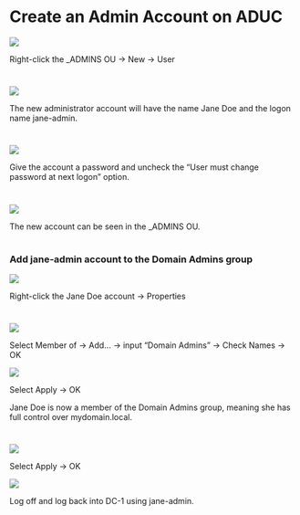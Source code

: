 # Create an Admin Account on ADUC

<img src="https://raw.githubusercontent.com/melisaaaaaaaaa-er/ADDS-images/main/24.png"/>

Right-click the _ADMINS OU → New → User

#
<img src="https://raw.githubusercontent.com/melisaaaaaaaaa-er/ADDS-images/main/25.png"/>

The new administrator account will have the name Jane Doe and the logon name jane-admin.

#
<img src="https://raw.githubusercontent.com/melisaaaaaaaaa-er/ADDS-images/main/26.png"/>

Give the account a password and uncheck the “User must change password at next logon” option. 

#
<img src="https://raw.githubusercontent.com/melisaaaaaaaaa-er/ADDS-images/main/27.png"/>

The new account can be seen in the _ADMINS OU.

#
<h3>Add jane-admin account to the Domain Admins group</h3>

<img src="https://raw.githubusercontent.com/melisaaaaaaaaa-er/ADDS-images/main/28.png"/>

Right-click the Jane Doe account → Properties

#
<img src="https://raw.githubusercontent.com/melisaaaaaaaaa-er/ADDS-images/main/29.png"/>

Select Member of → Add... → input  “Domain Admins” → Check Names → OK

<img src="https://raw.githubusercontent.com/melisaaaaaaaaa-er/ADDS-images/main/30.png"/>

Select Apply → OK

Jane Doe is now a member of the Domain Admins group, meaning she has full control over mydomain.local.

#
<img src="https://raw.githubusercontent.com/melisaaaaaaaaa-er/ADDS-images/main/31.png"/>

Select Apply → OK

<img src="https://raw.githubusercontent.com/melisaaaaaaaaa-er/ADDS-images/main/32.png"/>

Log off and log back into DC-1 using jane-admin.
